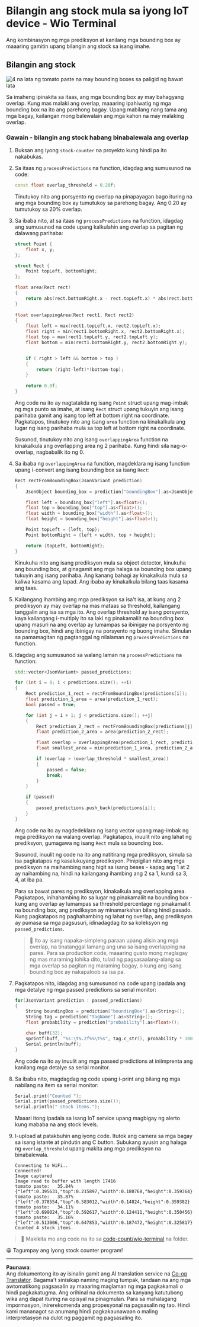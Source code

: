 <!--
CO_OP_TRANSLATOR_METADATA:
{
  "original_hash": "0b2ae20b0fc8e73c9598dea937cac038",
  "translation_date": "2025-08-28T01:04:48+00:00",
  "source_file": "5-retail/lessons/2-check-stock-device/wio-terminal-count-stock.md",
  "language_code": "tl"
}
-->
# Bilangin ang stock mula sa iyong IoT device - Wio Terminal

Ang kombinasyon ng mga prediksyon at kanilang mga bounding box ay maaaring gamitin upang bilangin ang stock sa isang imahe.

## Bilangin ang stock

![4 na lata ng tomato paste na may bounding boxes sa paligid ng bawat lata](../../../../../translated_images/rpi-stock-with-bounding-boxes.b5540e2ecb7cd49f1271828d3be412671d950e87625c5597ea97c90f11e01097.tl.jpg)

Sa imaheng ipinakita sa itaas, ang mga bounding box ay may bahagyang overlap. Kung mas malaki ang overlap, maaaring ipahiwatig ng mga bounding box na ito ang parehong bagay. Upang mabilang nang tama ang mga bagay, kailangan mong balewalain ang mga kahon na may malaking overlap.

### Gawain - bilangin ang stock habang binabalewala ang overlap

1. Buksan ang iyong `stock-counter` na proyekto kung hindi pa ito nakabukas.

1. Sa itaas ng `processPredictions` na function, idagdag ang sumusunod na code:

    ```cpp
    const float overlap_threshold = 0.20f;
    ```

    Tinutukoy nito ang porsyento ng overlap na pinapayagan bago ituring na ang mga bounding box ay tumutukoy sa parehong bagay. Ang 0.20 ay tumutukoy sa 20% overlap.

1. Sa ibaba nito, at sa itaas ng `processPredictions` na function, idagdag ang sumusunod na code upang kalkulahin ang overlap sa pagitan ng dalawang parihaba:

    ```cpp
    struct Point {
        float x, y;
    };

    struct Rect {
        Point topLeft, bottomRight;
    };

    float area(Rect rect)
    {
        return abs(rect.bottomRight.x - rect.topLeft.x) * abs(rect.bottomRight.y - rect.topLeft.y);
    }
     
    float overlappingArea(Rect rect1, Rect rect2)
    {
        float left = max(rect1.topLeft.x, rect2.topLeft.x);
        float right = min(rect1.bottomRight.x, rect2.bottomRight.x);
        float top = max(rect1.topLeft.y, rect2.topLeft.y);
        float bottom = min(rect1.bottomRight.y, rect2.bottomRight.y);
    
    
        if ( right > left && bottom > top )
        {
            return (right-left)*(bottom-top);
        }
        
        return 0.0f;
    }
    ```

    Ang code na ito ay nagtatakda ng isang `Point` struct upang mag-imbak ng mga punto sa imahe, at isang `Rect` struct upang tukuyin ang isang parihaba gamit ang isang top left at bottom right na coordinate. Pagkatapos, tinutukoy nito ang isang `area` function na kinakalkula ang lugar ng isang parihaba mula sa top left at bottom right na coordinate.

    Susunod, tinutukoy nito ang isang `overlappingArea` function na kinakalkula ang overlapping area ng 2 parihaba. Kung hindi sila nag-o-overlap, nagbabalik ito ng 0.

1. Sa ibaba ng `overlappingArea` na function, magdeklara ng isang function upang i-convert ang isang bounding box sa isang `Rect`:

    ```cpp
    Rect rectFromBoundingBox(JsonVariant prediction)
    {
        JsonObject bounding_box = prediction["boundingBox"].as<JsonObject>();
    
        float left = bounding_box["left"].as<float>();
        float top = bounding_box["top"].as<float>();
        float width = bounding_box["width"].as<float>();
        float height = bounding_box["height"].as<float>();
    
        Point topLeft = {left, top};
        Point bottomRight = {left + width, top + height};
    
        return {topLeft, bottomRight};
    }
    ```

    Kinukuha nito ang isang prediksyon mula sa object detector, kinukuha ang bounding box, at ginagamit ang mga halaga sa bounding box upang tukuyin ang isang parihaba. Ang kanang bahagi ay kinakalkula mula sa kaliwa kasama ang lapad. Ang ibaba ay kinakalkula bilang taas kasama ang taas.

1. Kailangang ihambing ang mga prediksyon sa isa't isa, at kung ang 2 prediksyon ay may overlap na mas mataas sa threshold, kailangang tanggalin ang isa sa mga ito. Ang overlap threshold ay isang porsyento, kaya kailangang i-multiply ito sa laki ng pinakamaliit na bounding box upang masuri na ang overlap ay lumampas sa ibinigay na porsyento ng bounding box, hindi ang ibinigay na porsyento ng buong imahe. Simulan sa pamamagitan ng pagtanggal ng nilalaman ng `processPredictions` na function.

1. Idagdag ang sumusunod sa walang laman na `processPredictions` na function:

    ```cpp
    std::vector<JsonVariant> passed_predictions;

    for (int i = 0; i < predictions.size(); ++i)
    {
        Rect prediction_1_rect = rectFromBoundingBox(predictions[i]);
        float prediction_1_area = area(prediction_1_rect);
        bool passed = true;

        for (int j = i + 1; j < predictions.size(); ++j)
        {
            Rect prediction_2_rect = rectFromBoundingBox(predictions[j]);
            float prediction_2_area = area(prediction_2_rect);

            float overlap = overlappingArea(prediction_1_rect, prediction_2_rect);
            float smallest_area = min(prediction_1_area, prediction_2_area);

            if (overlap > (overlap_threshold * smallest_area))
            {
                passed = false;
                break;
            }
        }

        if (passed)
        {
            passed_predictions.push_back(predictions[i]);
        }
    }
    ```

    Ang code na ito ay nagdedeklara ng isang vector upang mag-imbak ng mga prediksyon na walang overlap. Pagkatapos, inuulit nito ang lahat ng prediksyon, gumagawa ng isang `Rect` mula sa bounding box.

    Susunod, inuulit ng code na ito ang natitirang mga prediksyon, simula sa isa pagkatapos ng kasalukuyang prediksyon. Pinipigilan nito ang mga prediksyon na maihambing nang higit sa isang beses - kapag ang 1 at 2 ay naihambing na, hindi na kailangang ihambing ang 2 sa 1, kundi sa 3, 4, at iba pa.

    Para sa bawat pares ng prediksyon, kinakalkula ang overlapping area. Pagkatapos, inihahambing ito sa lugar ng pinakamaliit na bounding box - kung ang overlap ay lumampas sa threshold percentage ng pinakamaliit na bounding box, ang prediksyon ay minamarkahan bilang hindi pasado. Kung pagkatapos ng paghahambing ng lahat ng overlap, ang prediksyon ay pumasa sa mga pagsusuri, idinadagdag ito sa koleksyon ng `passed_predictions`.

    > 💁 Ito ay isang napaka-simpleng paraan upang alisin ang mga overlap, na tinatanggal lamang ang una sa isang overlapping na pares. Para sa production code, maaaring gusto mong maglagay ng mas maraming lohika dito, tulad ng pagsasaalang-alang sa mga overlap sa pagitan ng maraming bagay, o kung ang isang bounding box ay nakapaloob sa isa pa.

1. Pagkatapos nito, idagdag ang sumusunod na code upang ipadala ang mga detalye ng mga passed predictions sa serial monitor:

    ```cpp
    for(JsonVariant prediction : passed_predictions)
    {
        String boundingBox = prediction["boundingBox"].as<String>();
        String tag = prediction["tagName"].as<String>();
        float probability = prediction["probability"].as<float>();

        char buff[32];
        sprintf(buff, "%s:\t%.2f%%\t%s", tag.c_str(), probability * 100.0, boundingBox.c_str());
        Serial.println(buff);
    }
    ```

    Ang code na ito ay inuulit ang mga passed predictions at iniimprenta ang kanilang mga detalye sa serial monitor.

1. Sa ibaba nito, magdagdag ng code upang i-print ang bilang ng mga nabilang na item sa serial monitor:

    ```cpp
    Serial.print("Counted ");
    Serial.print(passed_predictions.size());
    Serial.println(" stock items.");
    ```

    Maaari itong ipadala sa isang IoT service upang magbigay ng alerto kung mababa na ang stock levels.

1. I-upload at patakbuhin ang iyong code. Itutok ang camera sa mga bagay sa isang istante at pindutin ang C button. Subukang ayusin ang halaga ng `overlap_threshold` upang makita ang mga prediksyon na binabalewala.

    ```output
    Connecting to WiFi..
    Connected!
    Image captured
    Image read to buffer with length 17416
    tomato paste:   35.84%  {"left":0.395631,"top":0.215897,"width":0.180768,"height":0.359364}
    tomato paste:   35.87%  {"left":0.378554,"top":0.583012,"width":0.14824,"height":0.359382}
    tomato paste:   34.11%  {"left":0.699024,"top":0.592617,"width":0.124411,"height":0.350456}
    tomato paste:   35.16%  {"left":0.513006,"top":0.647853,"width":0.187472,"height":0.325817}
    Counted 4 stock items.
    ```

> 💁 Makikita mo ang code na ito sa [code-count/wio-terminal](../../../../../5-retail/lessons/2-check-stock-device/code-count/wio-terminal) na folder.

😀 Tagumpay ang iyong stock counter program!

---

**Paunawa**:  
Ang dokumentong ito ay isinalin gamit ang AI translation service na [Co-op Translator](https://github.com/Azure/co-op-translator). Bagama't sinisikap naming maging tumpak, tandaan na ang mga awtomatikong pagsasalin ay maaaring maglaman ng mga pagkakamali o hindi pagkakatugma. Ang orihinal na dokumento sa kanyang katutubong wika ang dapat ituring na opisyal na pinagmulan. Para sa mahalagang impormasyon, inirerekomenda ang propesyonal na pagsasalin ng tao. Hindi kami mananagot sa anumang hindi pagkakaunawaan o maling interpretasyon na dulot ng paggamit ng pagsasaling ito.
